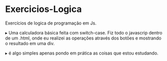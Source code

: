 # Exercicios-Logica

Exercícios de logica de programação em Js.

▸ Uma calculadora básica feita com switch-case.
Fiz todo o javascrip dentro de um .html, onde eu realizei as operações através dos botões e mostrando o resultado em uma div.

▸ é algo simples apenas pondo em prática as coisas que estou estudando. 
